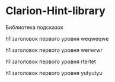 # Clarion-Hint-library
Библиотека подсказок

h1 заголовок первого уровня
weqweqwe

h1 заголовок первого уровня
werwrwr

h1 заголовок первого уровня
rtertet

h1 заголовок первого уровня
yutyutyu
